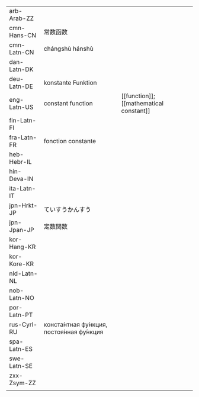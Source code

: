 | | | |
|-|-|-|
| arb-Arab-ZZ |  |  |
| cmn-Hans-CN | 常数函数 |  |
| cmn-Latn-CN | chángshù hánshù |  |
| dan-Latn-DK |  |  |
| deu-Latn-DE | konstante Funktion |  |
| eng-Latn-US | constant function | [[function]]; [[mathematical constant]] |
| fin-Latn-FI |  |  |
| fra-Latn-FR | fonction constante |  |
| heb-Hebr-IL |  |  |
| hin-Deva-IN |  |  |
| ita-Latn-IT |  |  |
| jpn-Hrkt-JP | ていすうかんすう |  |
| jpn-Jpan-JP | 定数関数 |  |
| kor-Hang-KR |  |  |
| kor-Kore-KR |  |  |
| nld-Latn-NL |  |  |
| nob-Latn-NO |  |  |
| por-Latn-PT |  |  |
| rus-Cyrl-RU | конста́нтная фу́нкция, постоя́нная фу́нкция |  |
| spa-Latn-ES |  |  |
| swe-Latn-SE |  |  |
| zxx-Zsym-ZZ |  |  |
|  |  |  |